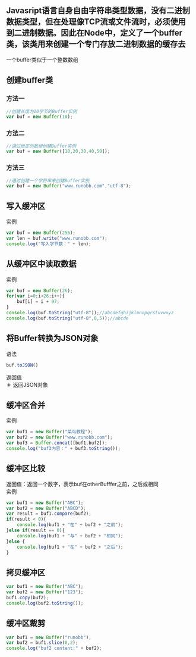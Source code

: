## Javasript语言自身自由字符串类型数据，没有二进制数据类型，但在处理像TCP流或文件流时，必须使用到二进制数据。因此在Node中，定义了一个buffer类，该类用来创建一个专门存放二进制数据的缓存去
一个buffer类似于一个整数数组  
## 创建buffer类
### 方法一
```javascript
//创建长度为10字节的Buffer实例
var buf = new Buffer(10);
```
### 方法二
```javascript
//通过给定的数组创建Buffer实例
var buf = new Buffer([10,20,30,40,50]);
```
### 方法三
```javascript
//通过创建一个字符串来创建Buffer实例
var buf = new Buffer("www.runobb.com","utf-8");
```
## 写入缓冲区
实例  
```javascript
var buf = new Buffer(256);
var len = buf.write("www.runobb.com");
console.log("写入字节数：" + len);
```
## 从缓冲区中读取数据
实例  
```javascript
var buf = new Buffer(26);
for(var i=0;i<26;i++){
	buf[i] = i + 97;
}
console.log(buf.toString("utf-8"));//abcdefghijklmnopqrstuvwxyz
console.log(buf.toString("utf-8",0,5));//abcde
```
## 将Buffer转换为JSON对象
语法  
```javascript
buf.toJSON()
```
返回值  
＊ 返回JSON对象
## 缓冲区合并
实例  
```javascript
var buf1 = new Buffer("菜鸟教程");
var buf2 = new Buffer("www.runobb.com");
var buf3 = Buffer.concat([buf1,buf2]);
console.log("buf3内容：" + buf3.toString());
```
## 缓冲区比较
返回值：返回一个数字，表示buf在otherBufffer之前，之后或相同  
实例  
```javascript
var buf1 = new Buffer("ABC");
var buf2 = new Buffer("ABCD");
var result = buf1.compare(buf2);
if(result < 0){
	console.log(buf1 + "在" + buf2 + "之前");
}else if(result == 0){
	console.log(buf1 + "与" + buf2 + "相同");
}else {
	console.log(buf1 + "在" + buf2 + "之后");
} 
```
## 拷贝缓冲区
```javascript
var buf1 = new Buffer("ABC");
var buf2 = new Buffer("123");
buf1.copy(buf2);
console.log(buf2.toString()); 
```
## 缓冲区裁剪
```javascript
var buf1 = new Buffer("runobb");
var buf2 = buf1.slice(0,2);
console.log("buf2 content:" + buf2);
```
